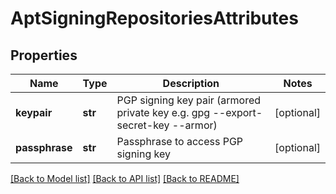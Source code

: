 # AptSigningRepositoriesAttributes

## Properties

| Name           | Type    | Description                                                                     | Notes      |
| -------------- | ------- | ------------------------------------------------------------------------------- | ---------- |
| **keypair**    | **str** | PGP signing key pair (armored private key e.g. gpg --export-secret-key --armor) | [optional] |
| **passphrase** | **str** | Passphrase to access PGP signing key                                            | [optional] |

[[Back to Model list]](../README.md#documentation-for-models) [[Back to API list]](../README.md#documentation-for-api-endpoints) [[Back to README]](../README.md)
